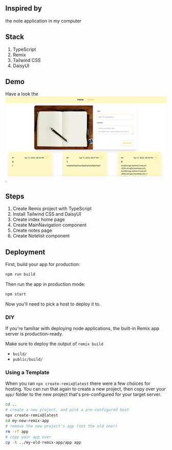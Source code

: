 ## Inspired by
the note application in my computer

## Stack

1. TypeScript
2. Remix
3. Tailwind CSS
4. DaisyUI

## Demo

Have a look the ![demo screenshot](demoPicture.jpg).

## Steps

1. Create Remix project with TypeScript
2. Install Tailwind CSS and DaisyUI
3. Create index home page
4. Create MainNavigation component
5. Create notes page 
6. Create Notelist component

## Deployment

First, build your app for production:

```sh
npm run build
```

Then run the app in production mode:

```sh
npm start
```

Now you'll need to pick a host to deploy it to.

### DIY

If you're familiar with deploying node applications, the built-in Remix app server is production-ready.

Make sure to deploy the output of `remix build`

- `build/`
- `public/build/`

### Using a Template

When you ran `npx create-remix@latest` there were a few choices for hosting. You can run that again to create a new project, then copy over your `app/` folder to the new project that's pre-configured for your target server.

```sh
cd ..
# create a new project, and pick a pre-configured host
npx create-remix@latest
cd my-new-remix-app
# remove the new project's app (not the old one!)
rm -rf app
# copy your app over
cp -R ../my-old-remix-app/app app
```
